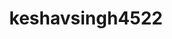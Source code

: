 ---
title: keshavsingh4522
github: https://github.com/keshavsingh4522
mode: dark
transition: 1s
score: 75.7
archetype:
- Little Bit of Everything
---